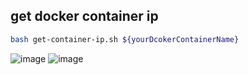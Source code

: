 ## get docker container ip
```bash
bash get-container-ip.sh ${yourDcokerContainerName}
```
![image](https://github.com/tibame201020/dockerImages/assets/78014702/b57dbe2c-b745-4717-9941-f6afa07661b7)
![image](https://github.com/tibame201020/dockerImages/assets/78014702/32641f0c-5919-4e71-b147-87d1565785c4)
